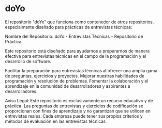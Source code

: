 # doYo

El repositorio "doYo" que funciona como contenedor de otros repositorios, especialmente diseñado para prácticas de entrevistas técnicas:

Nombre del Repositorio: doYo - Entrevistas Técnicas - Repositorio de Práctica

Este repositorio está diseñado para ayudarnos a prepararnos de manera efectiva para entrevistas técnicas en el campo de la programación y el desarrollo de software.

Facilitar la preparación para entrevistas técnicas al ofrecer una amplia gama de preguntas, ejercicios y proyectos.
Mejorar nuestras habilidades de programación y resolución de problemas.
Fomentar la colaboración y el aprendizaje en la comunidad de desarrolladores y aspirantes a desarrolladores.

Aviso Legal:
Este repositorio es exclusivamente un recurso educativo y de práctica. Las preguntas de entrevistas y ejercicios de codificación se proporcionan con fines de aprendizaje y no garantizan que se utilicen en entrevistas reales. Cada empresa puede tener sus propios criterios y métodos de evaluación en las entrevistas técnicas.
